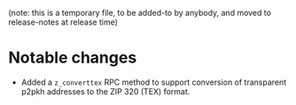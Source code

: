 (note: this is a temporary file, to be added-to by anybody, and moved to
release-notes at release time)

Notable changes
===============

- Added a `z_converttex` RPC method to support conversion of transparent
  p2pkh addresses to the ZIP 320 (TEX) format.

